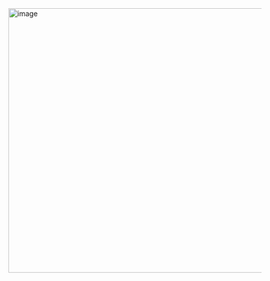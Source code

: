 <img width="527" alt="image" src="https://github.com/emaanmohamed/shop/assets/44240578/1c109086-e6ee-45dc-a9aa-a8657d178ddf">
